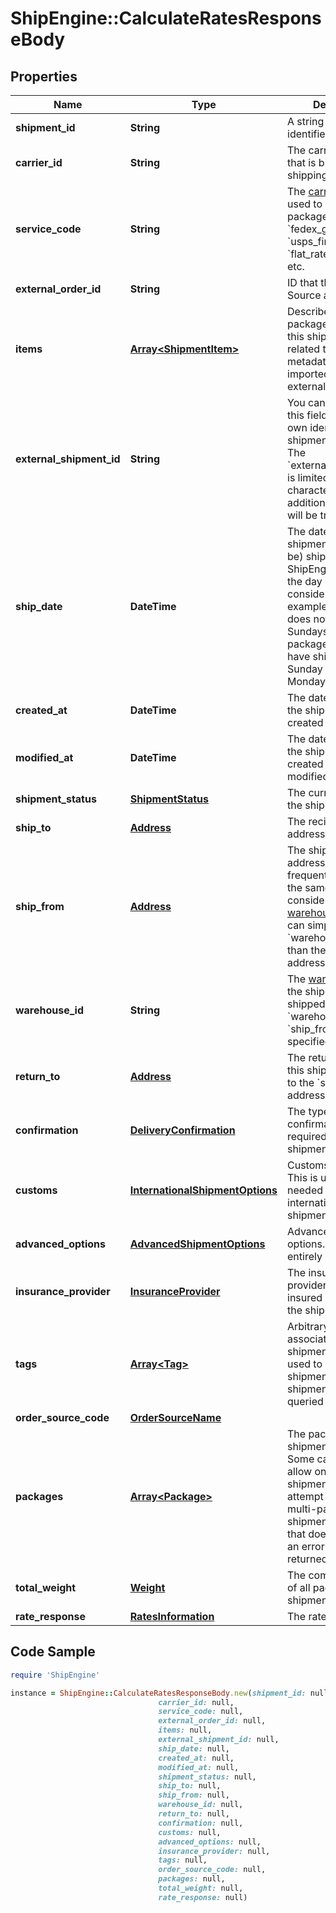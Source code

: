 # ShipEngine::CalculateRatesResponseBody

## Properties

Name | Type | Description | Notes
------------ | ------------- | ------------- | -------------
**shipment_id** | **String** | A string that uniquely identifies the shipment | [readonly] 
**carrier_id** | **String** | The carrier account that is billed for the shipping charges | [optional] 
**service_code** | **String** | The [carrier service](https://www.shipengine.com/docs/shipping/use-a-carrier-service/) used to ship the package, such as &#x60;fedex_ground&#x60;, &#x60;usps_first_class_mail&#x60;, &#x60;flat_rate_envelope&#x60;, etc.  | [optional] 
**external_order_id** | **String** | ID that the Order Source assigned | [optional] 
**items** | [**Array&lt;ShipmentItem&gt;**](ShipmentItem.md) | Describe the packages included in this shipment as related to potential metadata that was imported from external order sources  | [optional] 
**external_shipment_id** | **String** | You can optionally use this field to store your own identifier for this shipment.  &gt; **Warning:** The &#x60;external_shipment_id&#x60; is limited to 50 characters. Any additional characters will be truncated.  | [optional] 
**ship_date** | **DateTime** | The date that the shipment was (or will be) shippped.  ShipEngine will take the day of week into consideration. For example, if the carrier does not operate on Sundays, then a package that would have shipped on Sunday will ship on Monday instead.  | 
**created_at** | **DateTime** | The date and time that the shipment was created in ShipEngine. | [readonly] 
**modified_at** | **DateTime** | The date and time that the shipment was created or last modified. | [readonly] 
**shipment_status** | [**ShipmentStatus**](ShipmentStatus.md) | The current status of the shipment | [readonly] 
**ship_to** | [**Address**](Address.md) | The recipient&#39;s mailing address | [optional] 
**ship_from** | [**Address**](Address.md) | The shipment&#39;s origin address. If you frequently ship from the same location, consider [creating a warehouse](https://www.shipengine.com/docs/reference/create-warehouse/). Then you can simply specify the &#x60;warehouse_id&#x60; rather than the complete address each time.  | [optional] 
**warehouse_id** | **String** | The [warehouse](https://www.shipengine.com/docs/shipping/ship-from-a-warehouse/) that the shipment is being shipped from.  Either &#x60;warehouse_id&#x60; or &#x60;ship_from&#x60; must be specified.  | [optional] 
**return_to** | [**Address**](Address.md) | The return address for this shipment.  Defaults to the &#x60;ship_from&#x60; address.  | 
**confirmation** | [**DeliveryConfirmation**](DeliveryConfirmation.md) | The type of delivery confirmation that is required for this shipment. | 
**customs** | [**InternationalShipmentOptions**](InternationalShipmentOptions.md) | Customs information.  This is usually only needed for international shipments.  | 
**advanced_options** | [**AdvancedShipmentOptions**](AdvancedShipmentOptions.md) | Advanced shipment options.  These are entirely optional. | 
**insurance_provider** | [**InsuranceProvider**](InsuranceProvider.md) | The insurance provider to use for any insured packages in the shipment.  | 
**tags** | [**Array&lt;Tag&gt;**](Tag.md) | Arbitrary tags associated with this shipment.  Tags can be used to categorize shipments, and shipments can be queried by their tags.  | [readonly] 
**order_source_code** | [**OrderSourceName**](OrderSourceName.md) |  | [optional] 
**packages** | [**Array&lt;Package&gt;**](Package.md) | The packages in the shipment.  &gt; **Note:** Some carriers only allow one package per shipment.  If you attempt to create a multi-package shipment for a carrier that doesn&#39;t allow it, an error will be returned.  | 
**total_weight** | [**Weight**](Weight.md) | The combined weight of all packages in the shipment | [readonly] 
**rate_response** | [**RatesInformation**](RatesInformation.md) | The rates response | 

## Code Sample

```ruby
require 'ShipEngine'

instance = ShipEngine::CalculateRatesResponseBody.new(shipment_id: null,
                                 carrier_id: null,
                                 service_code: null,
                                 external_order_id: null,
                                 items: null,
                                 external_shipment_id: null,
                                 ship_date: null,
                                 created_at: null,
                                 modified_at: null,
                                 shipment_status: null,
                                 ship_to: null,
                                 ship_from: null,
                                 warehouse_id: null,
                                 return_to: null,
                                 confirmation: null,
                                 customs: null,
                                 advanced_options: null,
                                 insurance_provider: null,
                                 tags: null,
                                 order_source_code: null,
                                 packages: null,
                                 total_weight: null,
                                 rate_response: null)
```


